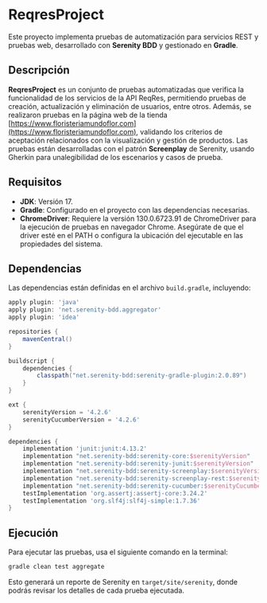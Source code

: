 # ReqresProject

Este proyecto implementa pruebas de automatización para servicios REST y pruebas web, desarrollado con **Serenity BDD** y gestionado en **Gradle**.

## Descripción

**ReqresProject** es un conjunto de pruebas automatizadas que verifica la funcionalidad de los servicios de la API ReqRes, permitiendo pruebas de creación, actualización y eliminación de usuarios, entre otros. Además, se realizaron pruebas en la página web de la tienda [https://www.floristeriamundoflor.com](https://www.floristeriamundoflor.com), validando los criterios de aceptación relacionados con la visualización y gestión de productos. Las pruebas están desarrolladas con el patrón **Screenplay** de Serenity, usando Gherkin para unalegibilidad de los escenarios y casos de prueba.

## Requisitos

- **JDK**: Versión 17.
- **Gradle**: Configurado en el proyecto con las dependencias necesarias.
- **ChromeDriver**: Requiere la versión 130.0.6723.91 de ChromeDriver para la ejecución de pruebas en navegador Chrome. Asegúrate de que el driver esté en el PATH o configura la ubicación del ejecutable en las propiedades del sistema.

## Dependencias

Las dependencias están definidas en el archivo `build.gradle`, incluyendo:

```gradle
apply plugin: 'java'
apply plugin: 'net.serenity-bdd.aggregator'
apply plugin: 'idea'

repositories {
    mavenCentral()
}

buildscript {
    dependencies {
        classpath("net.serenity-bdd:serenity-gradle-plugin:2.0.89")
    }
}

ext {
    serenityVersion = '4.2.6'
    serenityCucumberVersion = '4.2.6'
}

dependencies {
    implementation 'junit:junit:4.13.2'
    implementation "net.serenity-bdd:serenity-core:$serenityVersion"
    implementation "net.serenity-bdd:serenity-junit:$serenityVersion"
    implementation "net.serenity-bdd:serenity-screenplay:$serenityVersion"
    implementation "net.serenity-bdd:serenity-screenplay-rest:$serenityVersion"
    implementation "net.serenity-bdd:serenity-cucumber:$serenityCucumberVersion"
    testImplementation 'org.assertj:assertj-core:3.24.2'
    testImplementation 'org.slf4j:slf4j-simple:1.7.36'
}
```

## Ejecución

Para ejecutar las pruebas, usa el siguiente comando en la terminal:

```bash
gradle clean test aggregate
```

Esto generará un reporte de Serenity en `target/site/serenity`, donde podrás revisar los detalles de cada prueba ejecutada.
